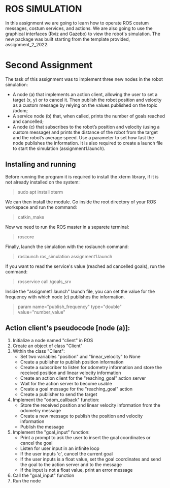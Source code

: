 ROS SIMULATION
===================

In this assignment we are going to learn how to operate ROS costum messages, costum services, and actions. We are also going to use the graphical interfaces (Rviz and Gazebo) to view the robot's simulation. The new package was built starting from the template provided, assignment_2_2022.

Second Assignment
===================
The task of this assignment was to implement three new nodes in the robot simulation:

* A node (a) that implements an action client, allowing the user to set a target (x, y) or to cancel it. Then publish the robot position and velocity as a custom message by relying on the values published on the topic /odom;
* A service node (b) that, when called, prints the number of goals reached and cancelled;
* A node (c) that subscribes to the robot’s position and velocity (using a custom message) and prints the distance of the robot from the target and the robot’s average speed. Use a parameter to set how fast the node publishes the information.
It is also required to create a launch file to start the simulation (assignment1.launch).

Installing and running
-----------------------

Before running the program it is required to install the xterm library, if it is not already installed on the system:

> sudo apt install xterm

We can then install the module. Go inside the root directory of your ROS workspace and run the command:

> catkin_make

Now we need to run the ROS master in a separete terminal:

> roscore

Finally, launch the simulation with the roslaunch command:

> roslaunch ros_simulation assignment1.launch

If you want to read the service's value (reached ad cancelled goals), run the command:

> rosservice call /goals_srv

Inside the "assignmet1.launch" launch file, you can set the value for the frequency with which node (c) publishes the information.

> param name="publish_frequency" type="double" value="number_value" 

Action client's pseudocode [node (a)]:
----------------------------

1. Initialize a node named "client" in ROS
2. Create an object of class "Client"
3. Within the class "Client":
   - Set two variables "position" and "linear_velocity" to None
   - Create a publisher to publish position information
   - Create a subscriber to listen for odometry information and store the received position and linear velocity information
   - Create an action client for the "reaching_goal" action server
   - Wait for the action server to become usable
   - Create a goal message for the "reaching_goal" action
   - Create a publisher to send the target
4. Implement the "odom_callback" function:
   - Store the received position and linear velocity information from the odometry message
   - Create a new message to publish the position and velocity information
   - Publish the message
5. Implement the "goal_input" function:
   - Print a prompt to ask the user to insert the goal coordinates or cancel the goal
   - Listen for user input in an infinite loop
   - If the user inputs 'c', cancel the current goal
   - If the user inputs is a float value, set the goal coordinates and send the goal to the action server and to the message
   - If the input is not a float value, print an error message
6. Call the "goal_input" function
7. Run the node

